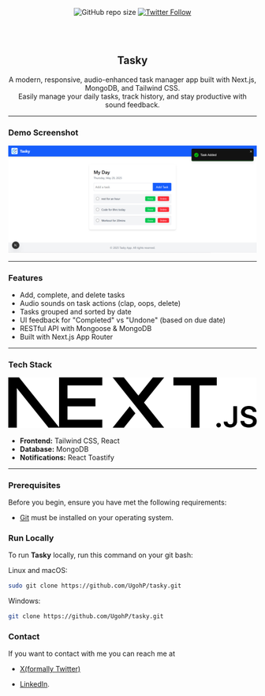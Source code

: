 <div align="center">

![GitHub repo size](https://img.shields.io/github/repo-size/UgohP/task-manager)
[![Twitter Follow](https://img.shields.io/twitter/follow/paschalugoh?style=social)](https://twitter.com/intent/follow?screen_name=pasky_u)

<br />
<br />

<h2 align="center">Tasky</h2>

A modern, responsive, audio-enhanced task manager app built with Next.js, MongoDB, and Tailwind CSS.  
Easily manage your daily tasks, track history, and stay productive with sound feedback.

</div>

---

### Demo Screenshot

![Task Manager Desktop](./public/tasky.png)

---

### Features

- Add, complete, and delete tasks
- Audio sounds on task actions (clap, oops, delete)
- Tasks grouped and sorted by date
- UI feedback for "Completed" vs "Undone" (based on due date)
- RESTful API with Mongoose & MongoDB
- Built with Next.js App Router

---

### Tech Stack

![Next.js](./public/next.svg)

- **Frontend:** Tailwind CSS, React
- **Database:** MongoDB
- **Notifications:** React Toastify

---

### Prerequisites

Before you begin, ensure you have met the following requirements:

- [Git](https://git-scm.com/downloads "Download Git") must be installed on your operating system.

### Run Locally

To run **Tasky** locally, run this command on your git bash:

Linux and macOS:

```bash
sudo git clone https://github.com/UgohP/tasky.git
```

Windows:

```bash
git clone https://github.com/UgohP/tasky.git
```

### Contact

If you want to contact with me you can reach me at
<br/>

- [X(formally Twitter)](https://x.com/pasky_u)

- [LinkedIn](https://linkedin.com/in/ugohpaschal).
